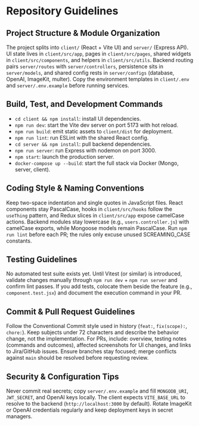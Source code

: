 # Repository Guidelines

## Project Structure & Module Organization
The project splits into `client/` (React + Vite UI) and `server/` (Express API). UI state lives in `client/src/app`, pages in `client/src/pages`, shared widgets in `client/src/components`, and helpers in `client/src/utils`. Backend routing pairs `server/routes` with `server/controllers`, persistence sits in `server/models`, and shared config rests in `server/configs` (database, OpenAI, ImageKit, multer). Copy the environment templates in `client/.env` and `server/.env.example` before running services.

## Build, Test, and Development Commands
- `cd client && npm install`: install UI dependencies.
- `npm run dev`: start the Vite dev server on port 5173 with hot reload.
- `npm run build`: emit static assets to `client/dist` for deployment.
- `npm run lint`: run ESLint with the shared React config.
- `cd server && npm install`: pull backend dependencies.
- `npm run server`: run Express with nodemon on port 3000.
- `npm start`: launch the production server.
- `docker-compose up --build`: start the full stack via Docker (Mongo, server, client).

## Coding Style & Naming Conventions
Keep two-space indentation and single quotes in JavaScript files. React components stay PascalCase, hooks in `client/src/hooks` follow the `useThing` pattern, and Redux slices in `client/src/app` expose camelCase actions. Backend modules stay lowercase (e.g., `users.controller.js`) with camelCase exports, while Mongoose models remain PascalCase. Run `npm run lint` before each PR; the rules only excuse unused SCREAMING_CASE constants.

## Testing Guidelines
No automated test suite exists yet. Until Vitest (or similar) is introduced, validate changes manually through `npm run dev` + `npm run server` and confirm lint passes. If you add tests, colocate them beside the feature (e.g., `component.test.jsx`) and document the execution command in your PR.

## Commit & Pull Request Guidelines
Follow the Conventional Commit style used in history (`feat:`, `fix(scope):`, `chore:`). Keep subjects under 72 characters and describe the behavior change, not the implementation. For PRs, include: overview, testing notes (commands and outcomes), affected screenshots for UI changes, and links to Jira/GitHub issues. Ensure branches stay focused; merge conflicts against `main` should be resolved before requesting review.

## Security & Configuration Tips
Never commit real secrets; copy `server/.env.example` and fill `MONGODB_URI`, `JWT_SECRET`, and OpenAI keys locally. The client expects `VITE_BASE_URL` to resolve to the backend (`http://localhost:3000` by default). Rotate ImageKit or OpenAI credentials regularly and keep deployment keys in secret managers.
